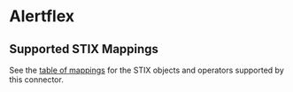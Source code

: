 # Alertflex

## Supported STIX Mappings

See the [table of mappings](alertflex_supported_stix.md) for the STIX objects and operators supported by this connector.